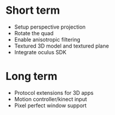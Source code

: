 Short term
==========
- Setup perspective projection
- Rotate the quad
- Enable anisotropic filtering
- Textured 3D model and textured plane
- Integrate oculus SDK

Long term
=========
- Protocol extensions for 3D apps
- Motion controller/kinect input
- Pixel perfect window support